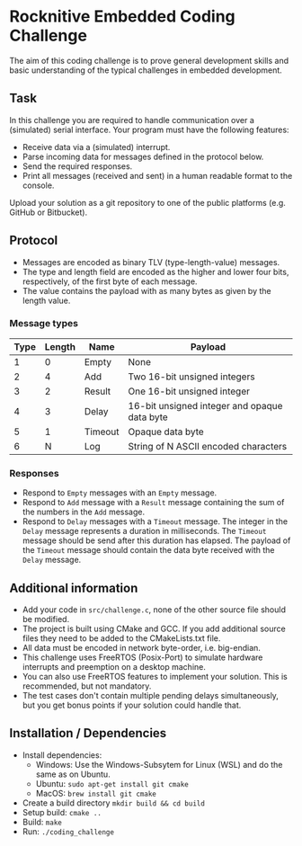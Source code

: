 # Rocknitive Embedded Coding Challenge

The aim of this coding challenge is to prove general development skills and basic understanding of the typical challenges in embedded development.

## Task

In this challenge you are required to handle communication over a (simulated) serial interface. Your program must have the following features:

- Receive data via a (simulated) interrupt.
- Parse incoming data for messages defined in the protocol below.
- Send the required responses.
- Print all messages (received and sent) in a human readable format to the console.

Upload your solution as a git repository to one of the public platforms (e.g. GitHub or Bitbucket).

## Protocol

- Messages are encoded as binary TLV (type-length-value) messages.
- The type and length field are encoded as the higher and lower four bits, respectively, of the first byte of each message.
- The value contains the payload with as many bytes as given by the length value.

### Message types

| Type | Length | Name    | Payload                                      |
|------|--------|---------|----------------------------------------------|
| 1    | 0      | Empty   | None                                         |
| 2    | 4      | Add     | Two 16-bit unsigned integers                 |
| 3    | 2      | Result  | One 16-bit unsigned integer                  |
| 4    | 3      | Delay   | 16-bit unsigned integer and opaque data byte |
| 5    | 1      | Timeout | Opaque data byte                             |
| 6    | N      | Log     | String of N ASCII encoded characters         |

### Responses

- Respond to `Empty` messages with an `Empty` message.
- Respond to `Add` message with a `Result` message containing the sum of the numbers in the `Add` message.
- Respond to `Delay` messages with a `Timeout` message. The integer in the `Delay` message represents a duration in milliseconds. The `Timeout` message should be send after this duration has elapsed. The payload of the `Timeout` message should contain the data byte received with the `Delay` message.

## Additional information

- Add your code in `src/challenge.c`, none of the other source file should be modified.
- The project is built using CMake and GCC. If you add additional source files they need to be added to the CMakeLists.txt file.
- All data must be encoded in network byte-order, i.e. big-endian.
- This challenge uses FreeRTOS (Posix-Port) to simulate hardware interrupts and preemption on a desktop machine.
- You can also use FreeRTOS features to implement your solution. This is recommended, but not mandatory.
- The test cases don't contain multiple pending delays simultaneously, but you get bonus points if your solution could handle that.

## Installation / Dependencies

- Install dependencies:
    - Windows: Use the Windows-Subsytem for Linux (WSL) and do the same as on Ubuntu.
    - Ubuntu: `sudo apt-get install git cmake`
    - MacOS: `brew install git cmake`
- Create a build directory `mkdir build && cd build`
- Setup build: `cmake ..`
- Build: `make`
- Run: `./coding_challenge`
